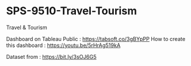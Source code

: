 # SPS-9510-Travel-Tourism
Travel &amp; Tourism

Dashboard on Tableau Public : https://tabsoft.co/3gBYpPP
How to create this dashboard : https://youtu.be/5rHrAg519kA

Dataset from : https://bit.ly/3sOJ6G5

